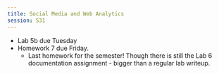 ```yaml
---
title: Social Media and Web Analytics
session: S31
---
```


* Lab 5b due Tuesday
* Homework 7 due Friday.
    * Last homework for the semester! Though there is still the Lab 6 documentation assignment - bigger than a regular lab writeup.
